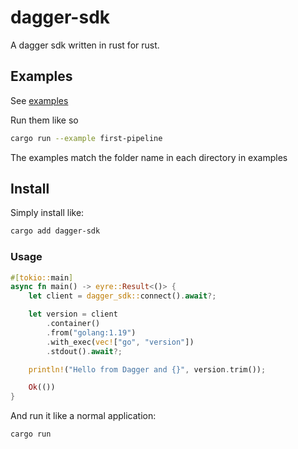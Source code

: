 # dagger-sdk

A dagger sdk written in rust for rust.

## Examples

See [examples](./examples/)

Run them like so

```bash
cargo run --example first-pipeline
```

The examples match the folder name in each directory in examples

## Install

Simply install like:

```bash
cargo add dagger-sdk
```

### Usage

```rust
#[tokio::main]
async fn main() -> eyre::Result<()> {
    let client = dagger_sdk::connect().await?;

    let version = client
        .container()
        .from("golang:1.19")
        .with_exec(vec!["go", "version"])
        .stdout().await?;

    println!("Hello from Dagger and {}", version.trim());

    Ok(())
}
```

And run it like a normal application:

```bash
cargo run
```
